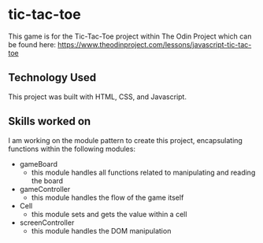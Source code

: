 # tic-tac-toe

This game is for the Tic-Tac-Toe project within The Odin Project which can be found here: https://www.theodinproject.com/lessons/javascript-tic-tac-toe 

## Technology Used
This project was built with HTML, CSS, and Javascript. 

## Skills worked on
I am working on the module pattern to create this project, encapsulating functions within the following modules:
* gameBoard
    * this module handles all functions related to manipulating and reading the board
* gameController
    * this module handles the flow of the game itself
* Cell
    * this module sets and gets the value within a cell
* screenController
    * this module handles the DOM manipulation


